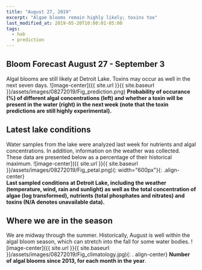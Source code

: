 ```yaml
---
title: "August 27, 2019"
excerpt: "Algae blooms remain highly likely; toxins too"
last_modified_at: 2019-05-20T10:00:01-05:00
tags: 
  - hab
  - prediction
---
```

## Bloom Forecast August 27 - September 3
Algal blooms are still likely at Detroit Lake. Toxins may occur as well in the next seven days.
![image-center]({{ site.url }}{{ site.baseurl }}/assets/images/08272019/Fig_prediction.png)
__Probability of occurance (%) of different algal concentrations (left) and whether a toxin will be  present in the water (right) in the next week (note that the toxin predictions are still highly      experimental).__

## Latest lake conditions
Water samples from the lake were analyzed last week for nutrients and algal concentrations. In       addition, information on the weather was collected. These data are presented below as a percentage   of their historical maximum.
![image-center]({{ site.url }}{{ site.baseurl }}/assets/images/08272019/Fig_petal.png){:             width="600px"}{: .align-center}
<br clear="all" />
__Last sampled conditions at Detroit Lake, including the weather (temperature, wind, rain and        sunlight) as well as the total concentration of algae (log transformed), nutrients (total phosphates and nitrates) and  toxins (N/A denotes unavailable data).__

## Where we are in the season
We are midway through the summer. Historically, August is well within the algal bloom season, which  can stretch into the fall for some water bodies.
![image-center]({{ site.url }}{{ site.baseurl }}/assets/images/08272019/Fig_climatology.jpg){: .     align-center}
__Number of algal blooms since 2013, for each month in the year__.
